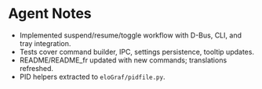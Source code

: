 # Agent Notes

- Implemented suspend/resume/toggle workflow with D-Bus, CLI, and tray integration.
- Tests cover command builder, IPC, settings persistence, tooltip updates.
- README/README_fr updated with new commands; translations refreshed.
- PID helpers extracted to `eloGraf/pidfile.py`.